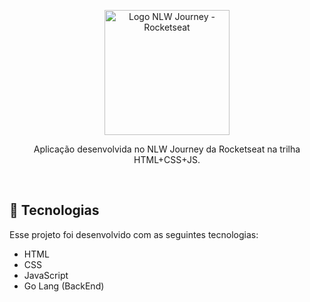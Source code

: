 <p align="center">
  <img alt="Logo NLW Journey - Rocketseat" src=".github/logo.png" width="200px" />
</p>

<p align="center">
Aplicação desenvolvida no NLW Journey da Rocketseat na trilha HTML+CSS+JS.
</p>

<br>


## 🚀 Tecnologias

Esse projeto foi desenvolvido com as seguintes tecnologias:

- HTML
- CSS
- JavaScript
- Go Lang (BackEnd)